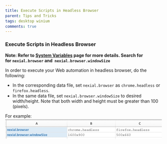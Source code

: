```yaml
---
title: Execute Scripts in Headless Browser
parent: Tips and Tricks
tags: desktop winium
comments: true
---
```



### Execute Scripts in Headless Browser
**Note: Refer to [System Variables](../systemvars) page for more details.  Search for for `nexial.browser` and 
`nexial.browser.windowSize`**

In order to execute your Web automation in headless browser, do the following:
- In the corresponding data file, set `nexial.browser` as `chrome.headless` or `firefox.headless`.
- In the same data file, set `nexial.browser.windowSize` to desired width/height.  Note that both width and height must 
  be greater than 100 (pixels).

For example:<br/>
![window size](../systemvars/image/systemvar_20.png)


